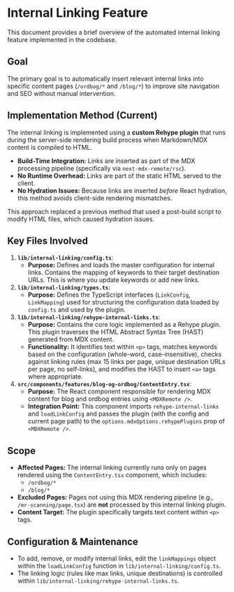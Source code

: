 # Internal Linking Feature

This document provides a brief overview of the automated internal linking feature implemented in the codebase.

## Goal

The primary goal is to automatically insert relevant internal links into specific content pages (`/ordbog/*` and `/blog/*`) to improve site navigation and SEO without manual intervention.

## Implementation Method (Current)

The internal linking is implemented using a **custom Rehype plugin** that runs during the server-side rendering build process when Markdown/MDX content is compiled to HTML.

- **Build-Time Integration:** Links are inserted as part of the MDX processing pipeline (specifically via `next-mdx-remote/rsc`).
- **No Runtime Overhead:** Links are part of the static HTML served to the client.
- **No Hydration Issues:** Because links are inserted _before_ React hydration, this method avoids client-side rendering mismatches.

This approach replaced a previous method that used a post-build script to modify HTML files, which caused hydration issues.

## Key Files Involved

1.  **`lib/internal-linking/config.ts`**:
    - **Purpose:** Defines and loads the master configuration for internal links. Contains the mapping of keywords to their target destination URLs. This is where you update keywords or add new links.
2.  **`lib/internal-linking/types.ts`**:
    - **Purpose:** Defines the TypeScript interfaces (`LinkConfig`, `LinkMapping`) used for structuring the configuration data loaded by `config.ts` and used by the plugin.
3.  **`lib/internal-linking/rehype-internal-links.ts`**:
    - **Purpose:** Contains the core logic implemented as a Rehype plugin. This plugin traverses the HTML Abstract Syntax Tree (HAST) generated from MDX content.
    - **Functionality:** It identifies text within `<p>` tags, matches keywords based on the configuration (whole-word, case-insensitive), checks against linking rules (max 15 links per page, unique destination URLs per page, no self-links), and modifies the HAST to insert `<a>` tags where appropriate.
4.  **`src/components/features/blog-og-ordbog/ContentEntry.tsx`**:
    - **Purpose:** The React component responsible for rendering MDX content for blog and ordbog entries using `<MDXRemote />`.
    - **Integration Point:** This component imports `rehype-internal-links` and `loadLinkConfig` and passes the plugin (with the config and current page path) to the `options.mdxOptions.rehypePlugins` prop of `<MDXRemote />`.

## Scope

- **Affected Pages:** The internal linking currently runs only on pages rendered using the `ContentEntry.tsx` component, which includes:
  - `/ordbog/*`
  - `/blog/*`
- **Excluded Pages:** Pages not using this MDX rendering pipeline (e.g., `/mr-scanning/page.tsx`) are **not** processed by this internal linking plugin.
- **Content Target:** The plugin specifically targets text content within `<p>` tags.

## Configuration & Maintenance

- To add, remove, or modify internal links, edit the `linkMappings` object within the `loadLinkConfig` function in `lib/internal-linking/config.ts`.
- The linking logic (rules like max links, unique destinations) is controlled within `lib/internal-linking/rehype-internal-links.ts`.
